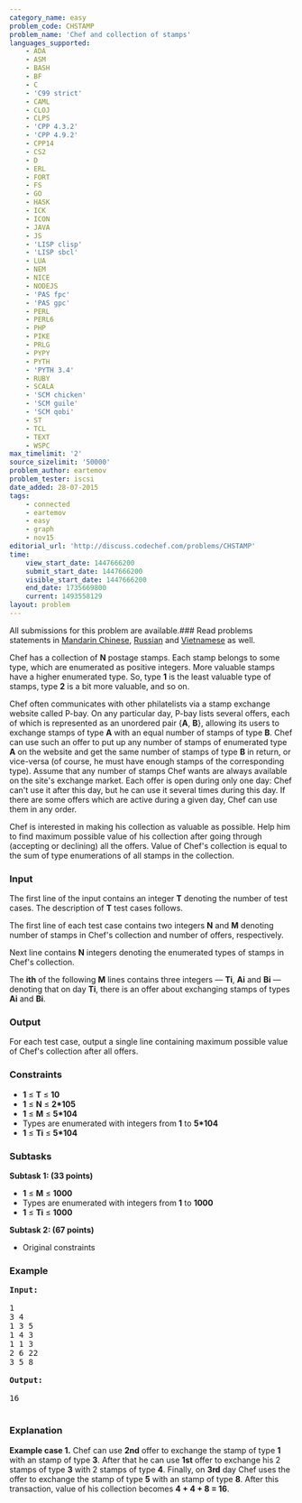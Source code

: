 ```yaml
---
category_name: easy
problem_code: CHSTAMP
problem_name: 'Chef and collection of stamps'
languages_supported:
    - ADA
    - ASM
    - BASH
    - BF
    - C
    - 'C99 strict'
    - CAML
    - CLOJ
    - CLPS
    - 'CPP 4.3.2'
    - 'CPP 4.9.2'
    - CPP14
    - CS2
    - D
    - ERL
    - FORT
    - FS
    - GO
    - HASK
    - ICK
    - ICON
    - JAVA
    - JS
    - 'LISP clisp'
    - 'LISP sbcl'
    - LUA
    - NEM
    - NICE
    - NODEJS
    - 'PAS fpc'
    - 'PAS gpc'
    - PERL
    - PERL6
    - PHP
    - PIKE
    - PRLG
    - PYPY
    - PYTH
    - 'PYTH 3.4'
    - RUBY
    - SCALA
    - 'SCM chicken'
    - 'SCM guile'
    - 'SCM qobi'
    - ST
    - TCL
    - TEXT
    - WSPC
max_timelimit: '2'
source_sizelimit: '50000'
problem_author: eartemov
problem_tester: iscsi
date_added: 28-07-2015
tags:
    - connected
    - eartemov
    - easy
    - graph
    - nov15
editorial_url: 'http://discuss.codechef.com/problems/CHSTAMP'
time:
    view_start_date: 1447666200
    submit_start_date: 1447666200
    visible_start_date: 1447666200
    end_date: 1735669800
    current: 1493558129
layout: problem
---
```

All submissions for this problem are available.###  Read problems statements in [Mandarin Chinese](http://www.codechef.com/download/translated/NOV15/mandarin/CHSTAMP.pdf), [Russian](http://www.codechef.com/download/translated/NOV15/russian/CHSTAMP.pdf) and [Vietnamese](http://www.codechef.com/download/translated/NOV15/vietnamese/CHSTAMP.pdf) as well.

Chef has a collection of **N** postage stamps. Each stamp belongs to some type, which are enumerated as positive integers. More valuable stamps have a higher enumerated type. So, type **1** is the least valuable type of stamps, type **2** is a bit more valuable, and so on.

Chef often communicates with other philatelists via a stamp exchange website called P-bay. On any particular day, P-bay lists several offers, each of which is represented as an unordered pair {**A**, **B**}, allowing its users to exchange stamps of type **A** with an equal number of stamps of type **B**. Chef can use such an offer to put up any number of stamps of enumerated type **A** on the website and get the same number of stamps of type **B** in return, or vice-versa (of course, he must have enough stamps of the corresponding type). Assume that any number of stamps Chef wants are always available on the site's exchange market. Each offer is open during only one day: Chef can't use it after this day, but he can use it several times during this day. If there are some offers which are active during a given day, Chef can use them in any order.

Chef is interested in making his collection as valuable as possible. Help him to find maximum possible value of his collection after going through (accepting or declining) all the offers. Value of Chef's collection is equal to the sum of type enumerations of all stamps in the collection.

### Input

The first line of the input contains an integer **T** denoting the number of test cases. The description of **T** test cases follows.

The first line of each test case contains two integers **N** and **M** denoting number of stamps in Chef's collection and number of offers, respectively.

Next line contains **N** integers denoting the enumerated types of stamps in Chef's collection.

The **ith** of the following **M** lines contains three integers — **Ti**, **Ai** and **Bi** — denoting that on day **Ti**, there is an offer about exchanging stamps of types **Ai** and **Bi**.

### Output

For each test case, output a single line containing maximum possible value of Chef's collection after all offers.

### Constraints

- **1** ≤ **T** ≤ **10**
- **1** ≤ **N** ≤ **2\*105**
- **1** ≤ **M** ≤ **5\*104**
- Types are enumerated with integers from **1** to **5\*104**
- **1** ≤ **Ti** ≤ **5\*104**

### Subtasks

**Subtask 1: (33 points)**

- **1** ≤ **M** ≤ **1000**
- Types are enumerated with integers from **1** to **1000**
- **1** ≤ **Ti** ≤ **1000**

**Subtask 2: (67 points)**

- Original constraints

### Example

<pre><b>Input:</b>

1
3 4
1 3 5
1 4 3
1 1 3
2 6 22
3 5 8

<b>Output:</b>

16

</pre>
### Explanation

**Example case 1.** Chef can use **2nd** offer to exchange the stamp of type **1** with an stamp of type **3**. After that he can use **1st** offer to exchange his 2 stamps of type **3** with 2 stamps of type **4**. Finally, on **3rd** day Chef uses the offer to exchange the stamp of type **5** with an stamp of type **8**. After this transaction, value of his collection becomes **4 + 4 + 8 = 16**.
